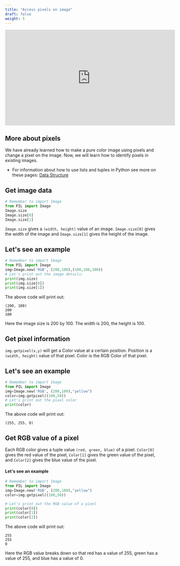 ```yaml
---
title: "Access pixels on image"
draft: false
weight: 5
---
```


<iframe width="560" height="315" src="https://www.youtube.com/embed/ydP3GVHLGR0" frameborder="0" allow="accelerometer; autoplay; encrypted-media; gyroscope; picture-in-picture" allowfullscreen></iframe>

## More about pixels

We have already learned how to make a pure color image using pixels and change a pixel on the image. Now, we will learn how to identify pixels in existing images.

* For information about how to use lists and tuples in Python see more on these pages: 
<a href="../../../python-basics/data-structures/" target="blank">Data Structure</a>

## Get image data 

```python
# Remember to import Image
from PIL import Image
Image.size
Image.size[0]
Image.size[1]
```
`Image.size` gives a `(width, height)` value of an image. `Image.size[0]` gives the width of the image and `Image.size[1]` gives the height of the image.

## Let's see an example

```python
# Remember to import Image
from PIL import Image
img=Image.new('RGB', (200,100),(100,100,100))
# Let's print out the image details:
print(img.size) 
print(img.size[0])
print(img.size[1])
```

The above code will print out:  
```  
(200, 100)  
200  
100  
```
Here the image size is 200 by 100.  The width is 200, the height is 100.

## Get pixel information

`img.getpixel(x,y)` will get a Color value at a certain position. Position is a `(width, height)` value of that pixel. Color is the RGB Color of that pixel.

## Let's see an example

```python
# Remember to import Image
from PIL import Image
img=Image.new('RGB', (200,100),"yellow")
color=img.getpixel((100,50))
# Let's print out the pixel color
print(color)
```

The above code will print out:   
```
(255, 255, 0)
```

## Get RGB value of a pixel 

Each RGB color gives a tuple value `(red, green, blue)` of a pixel. `Color[0]` gives the red value of the pixel, `Color[1]` gives the green value of the pixel, and `Color[2]` gives the blue value of the pixel.

#### Let's see an example

```python
# Remember to import Image
from PIL import Image
img=Image.new('RGB', (200,100),"yellow")
color=img.getpixel((100,50))

# Let's print out the RGB value of a pixel
print(color[0])
print(color[1])
print(color[2])
```

The above code will print out:   
```
255
255
0
```
Here the RGB value breaks down so that red has a value of 255, green has a value of 255, and blue has a value of 0.  